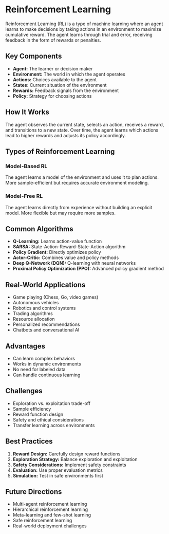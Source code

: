 # Reinforcement Learning

Reinforcement Learning (RL) is a type of machine learning where an agent learns to make decisions by taking actions in an environment to maximize cumulative reward. The agent learns through trial and error, receiving feedback in the form of rewards or penalties.

## Key Components

- **Agent:** The learner or decision maker
- **Environment:** The world in which the agent operates
- **Actions:** Choices available to the agent
- **States:** Current situation of the environment
- **Rewards:** Feedback signals from the environment
- **Policy:** Strategy for choosing actions

## How It Works

The agent observes the current state, selects an action, receives a reward, and transitions to a new state. Over time, the agent learns which actions lead to higher rewards and adjusts its policy accordingly.

## Types of Reinforcement Learning

### Model-Based RL
The agent learns a model of the environment and uses it to plan actions. More sample-efficient but requires accurate environment modeling.

### Model-Free RL
The agent learns directly from experience without building an explicit model. More flexible but may require more samples.

## Common Algorithms

- **Q-Learning:** Learns action-value function
- **SARSA:** State-Action-Reward-State-Action algorithm
- **Policy Gradient:** Directly optimizes policy
- **Actor-Critic:** Combines value and policy methods
- **Deep Q-Network (DQN):** Q-learning with neural networks
- **Proximal Policy Optimization (PPO):** Advanced policy gradient method

## Real-World Applications

- Game playing (Chess, Go, video games)
- Autonomous vehicles
- Robotics and control systems
- Trading algorithms
- Resource allocation
- Personalized recommendations
- Chatbots and conversational AI

## Advantages

- Can learn complex behaviors
- Works in dynamic environments
- No need for labeled data
- Can handle continuous learning

## Challenges

- Exploration vs. exploitation trade-off
- Sample efficiency
- Reward function design
- Safety and ethical considerations
- Transfer learning across environments

## Best Practices

1. **Reward Design:** Carefully design reward functions
2. **Exploration Strategy:** Balance exploration and exploitation
3. **Safety Considerations:** Implement safety constraints
4. **Evaluation:** Use proper evaluation metrics
5. **Simulation:** Test in safe environments first

## Future Directions

- Multi-agent reinforcement learning
- Hierarchical reinforcement learning
- Meta-learning and few-shot learning
- Safe reinforcement learning
- Real-world deployment challenges
